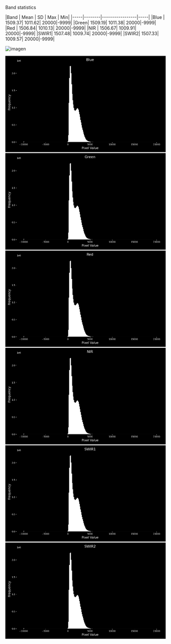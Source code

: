 Band statistics

|Band |	Mean   |	SD     |	Max  |	Min|
|-----|--------|-----------------|-----|
|Blue |	1509.37|	1011.62|	20000|-9999|
|Green|	1509.19|	1011.38|	20000|-9999|
|Red  |	1506.84|	1010.13|	20000|-9999|
|NIR  |	1506.67|	1009.91|	20000|-9999|
|SWIR1|	1507.48|	1009.74|	20000|-9999|
|SWIR2|	1507.33|	1009.57|	20000|-9999|


![imagen](https://github.com/user-attachments/assets/e2111887-4745-4aa8-809b-f064ea23b221)


![alt text](https://github.com/joaquinsalas/zindi/blob/main/code/data_exploration/Blue.png?raw=true)
![alt text](https://github.com/joaquinsalas/zindi/blob/main/code/data_exploration/Green.png?raw=true)
![alt text](https://github.com/joaquinsalas/zindi/blob/main/code/data_exploration/Red.png?raw=true)
![alt text](https://github.com/joaquinsalas/zindi/blob/main/code/data_exploration/NIR.png?raw=true)
![alt text](https://github.com/joaquinsalas/zindi/blob/main/code/data_exploration/SWIR1.png?raw=true)
![alt text](https://github.com/joaquinsalas/zindi/blob/main/code/data_exploration/SWIR2.png?raw=true)
